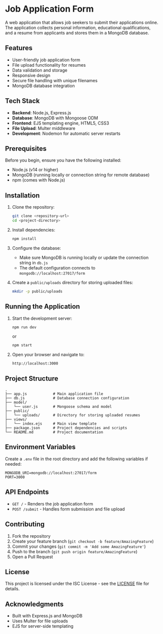 # Job Application Form

A web application that allows job seekers to submit their applications online. The application collects personal information, educational qualifications, and a resume from applicants and stores them in a MongoDB database.

## Features

- User-friendly job application form
- File upload functionality for resumes
- Data validation and storage
- Responsive design
- Secure file handling with unique filenames
- MongoDB database integration

## Tech Stack

- **Backend**: Node.js, Express.js
- **Database**: MongoDB with Mongoose ODM
- **Frontend**: EJS templating engine, HTML5, CSS3
- **File Upload**: Multer middleware
- **Development**: Nodemon for automatic server restarts

## Prerequisites

Before you begin, ensure you have the following installed:

- Node.js (v14 or higher)
- MongoDB (running locally or connection string for remote database)
- npm (comes with Node.js)

## Installation

1. Clone the repository:
   ```bash
   git clone <repository-url>
   cd <project-directory>
   ```

2. Install dependencies:
   ```bash
   npm install
   ```

3. Configure the database:
   - Make sure MongoDB is running locally or update the connection string in `db.js`
   - The default configuration connects to `mongodb://localhost:27017/form`

4. Create a `public/uploads` directory for storing uploaded files:
   ```bash
   mkdir -p public/uploads
   ```

## Running the Application

1. Start the development server:
   ```bash
   npm run dev
   ```
   or
   ```bash
   npm start
   ```

2. Open your browser and navigate to:
   ```
   http://localhost:3000
   ```

## Project Structure

```
.
├── app.js            # Main application file
├── db.js             # Database connection configuration
├── model/
│   └── user.js       # Mongoose schema and model
├── public/
│   └── uploads/      # Directory for storing uploaded resumes
├── views/
│   └── index.ejs     # Main view template
├── package.json      # Project dependencies and scripts
└── README.md         # Project documentation
```

## Environment Variables

Create a `.env` file in the root directory and add the following variables if needed:

```
MONGODB_URI=mongodb://localhost:27017/form
PORT=3000
```

## API Endpoints

- `GET /` - Renders the job application form
- `POST /submit` - Handles form submission and file upload

## Contributing

1. Fork the repository
2. Create your feature branch (`git checkout -b feature/AmazingFeature`)
3. Commit your changes (`git commit -m 'Add some AmazingFeature'`)
4. Push to the branch (`git push origin feature/AmazingFeature`)
5. Open a Pull Request

## License

This project is licensed under the ISC License - see the [LICENSE](LICENSE) file for details.

## Acknowledgments

- Built with Express.js and MongoDB
- Uses Multer for file uploads
- EJS for server-side templating
